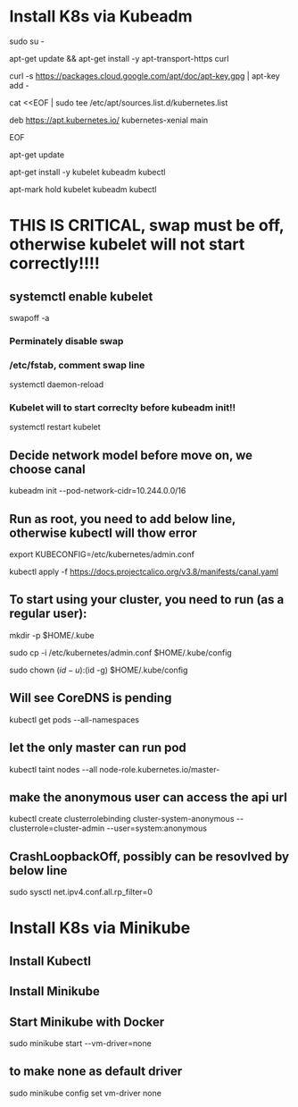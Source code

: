 # Install K8s via Kubeadm

sudo su -

apt-get update && apt-get install -y apt-transport-https curl

curl -s https://packages.cloud.google.com/apt/doc/apt-key.gpg | apt-key add -

cat <<EOF | sudo tee /etc/apt/sources.list.d/kubernetes.list

deb https://apt.kubernetes.io/ kubernetes-xenial main

EOF

apt-get update

apt-get install -y kubelet kubeadm kubectl

apt-mark hold kubelet kubeadm kubectl

# THIS IS CRITICAL, swap must be off, otherwise kubelet will not start correctly!!!!

## systemctl enable kubelet

swapoff -a

### Perminately disable swap
### /etc/fstab, comment swap line

systemctl daemon-reload

### Kubelet will to start correclty before kubeadm init!!
systemctl restart kubelet

## Decide network model before move on, we choose canal

kubeadm init --pod-network-cidr=10.244.0.0/16

## Run as root, you need to add below line, otherwise kubectl will thow error

export KUBECONFIG=/etc/kubernetes/admin.conf

kubectl apply -f https://docs.projectcalico.org/v3.8/manifests/canal.yaml


## To start using your cluster, you need to run (as a regular user):

mkdir -p $HOME/.kube

sudo cp -i /etc/kubernetes/admin.conf $HOME/.kube/config

sudo chown $(id -u):$(id -g) $HOME/.kube/config


## Will see CoreDNS is pending
kubectl get pods --all-namespaces

## let the only master can run pod

kubectl taint nodes --all node-role.kubernetes.io/master-

## make the anonymous user can access the api url

kubectl create clusterrolebinding cluster-system-anonymous --clusterrole=cluster-admin --user=system:anonymous
    


## CrashLoopbackOff, possibly can be resovlved by below line
sudo sysctl net.ipv4.conf.all.rp_filter=0


# Install K8s via Minikube
## Install Kubectl
## Install Minikube

## Start Minikube with Docker

sudo minikube start --vm-driver=none

## to make none as default driver

sudo minikube config set vm-driver none

